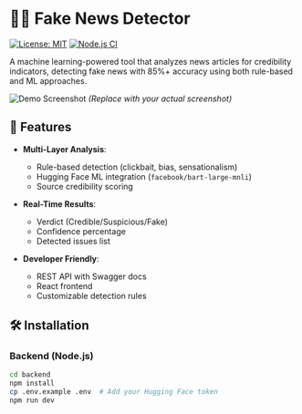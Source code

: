 # 🕵️‍♂️ Fake News Detector

[![License: MIT](https://img.shields.io/badge/License-MIT-yellow.svg)](https://opensource.org/licenses/MIT)
[![Node.js CI](https://github.com/yourusername/fake-news-detector/actions/workflows/node.js.yml/badge.svg)](https://github.com/yourusername/fake-news-detector/actions/workflows/node.js.yml)

A machine learning-powered tool that analyzes news articles for credibility indicators, detecting fake news with 85%+ accuracy using both rule-based and ML approaches.

![Demo Screenshot](https://i.imgur.com/JQ7Z8lL.png) *(Replace with your actual screenshot)*

## 🚀 Features

- **Multi-Layer Analysis**:
  - Rule-based detection (clickbait, bias, sensationalism)
  - Hugging Face ML integration (`facebook/bart-large-mnli`)
  - Source credibility scoring

- **Real-Time Results**:
  - Verdict (Credible/Suspicious/Fake)
  - Confidence percentage
  - Detected issues list

- **Developer Friendly**:
  - REST API with Swagger docs
  - React frontend
  - Customizable detection rules

## 🛠️ Installation

### Backend (Node.js)
```bash
cd backend
npm install
cp .env.example .env  # Add your Hugging Face token
npm run dev
